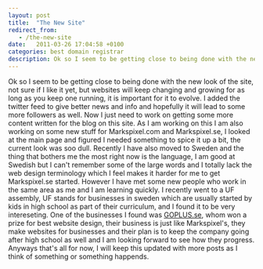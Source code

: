 ```yaml
---
layout: post
title:  "The New Site"
redirect_from:
   - /the-new-site
date:   2011-03-26 17:04:58 +0100
categories: best domain registrar
description: Ok so I seem to be getting close to being done with the new look of the site, not sure if I like it yet, but websites will keep changing and growing f...
---
```


Ok so I seem to be getting close to being done with the new look of the site, not sure if I like it yet, but websites will keep changing and growing for as long as you keep one running, it is important for it to evolve. I added the twitter feed to give better news and info and hopefully it will lead to some more followers as well. Now I just need to work on getting some more content written for the blog on this site. As I am working on this I am also working on some new stuff for Markspixel.com and Markspixel.se, I looked at the main page and figured I needed something to spice it up a bit, the current look was soo dull. Recently I have also moved to Sweden and the thing that bothers me the most right now is the language, I am good at Swedish but I can't remember some of the large words and I totally lack the web design terminology which I feel makes it harder for me to get Markspixel.se started. However I have met some new people who work in the same area as me and I am learning quickly. I recently went to a UF assembly, UF stands for businesses in sweden which are usually started by kids in high school as part of their curriculum, and I found it to be very intereseting. One of the businesses I found was [GOPLUS.se](http://goplus.se/), whom won a prize for best website design, their business is just like Markspixel's, they make websites for businesses and their plan is to keep the company going after high school as well and I am looking forward to see how they progress. Anyways that's all for now, I will keep this updated with more posts as I think of something or something happends.